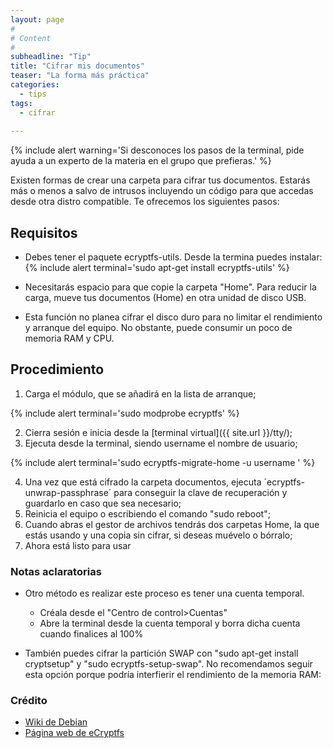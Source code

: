 ```yaml
---
layout: page
#
# Content
#
subheadline: "Tip"
title: "Cifrar mis documentos"
teaser: "La forma más práctica"
categories:
  - tips
tags:
  - cifrar
 
---
```


{% include alert warning='Si desconoces los pasos de la terminal, pide ayuda a un experto de la materia en el grupo que prefieras.' %}

Existen formas de crear una carpeta para cifrar tus documentos. Estarás más o menos a salvo de intrusos incluyendo un código para que accedas desde otra distro compatible. Te ofrecemos los siguientes pasos:

## Requisitos

* Debes tener el paquete ecryptfs-utils. Desde la termina puedes instalar:
{% include alert terminal='sudo apt-get install ecryptfs-utils' %}

* Necesitarás espacio para que copie la carpeta "Home". Para reducir la carga, mueve tus documentos (Home) en otra unidad de disco USB.

* Esta función no planea cifrar el disco duro para no limitar el rendimiento y arranque del equipo. No obstante, puede consumir un poco de memoria RAM y CPU.

## Procedimiento

1. Carga el módulo, que se añadirá en la lista de arranque;

{% include alert terminal='sudo modprobe ecryptfs' %}

2. Cierra sesión e inicia desde la [terminal virtual]({{ site.url }}/tty/);
3. Ejecuta desde la terminal, siendo username el nombre de usuario;

{% include alert terminal='sudo ecryptfs-migrate-home -u username
' %}

4. Una vez que está cifrado la carpeta documentos, ejecuta ´ecryptfs-unwrap-passphrase´ para conseguir la clave de recuperación y guardarlo en caso que sea necesario;
5. Reinicia el equipo o escribiendo el comando "sudo reboot";
6. Cuando abras el gestor de archivos tendrás dos carpetas Home, la que estás usando y una copia sin cifrar, si deseas muévelo o bórralo;
7. Ahora está listo para usar

### Notas aclaratorias

* Otro método es realizar este proceso es tener una cuenta temporal.
	- Créala desde el "Centro de control>Cuentas"
	- Abre la terminal desde la cuenta temporal y borra dicha cuenta cuando finalices al 100%

* También puedes cifrar la partición SWAP con "sudo apt-get install cryptsetup" y "sudo ecryptfs-setup-swap". No recomendamos seguir esta opción porque podría interfierir el rendimiento de la memoria RAM:

### Crédito

* [Wiki de Debian](https://wiki.debian.org/TransparentEncryptionForHomeFolder)
* [Página web de eCryptfs](http://ecryptfs.org)